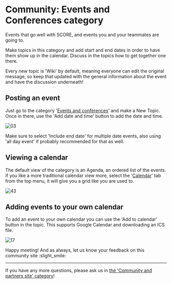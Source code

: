 # Community: Events and Conferences category

Events that go well with SCORE, and events you and your teammates are going to.

Make topics in this category and add start and end dates in order to have them show up in the calendar. Discuss in the topics how to get together one there.

Every new topic is 'Wiki' by default, meaning everyone can edit the original message, so keep that updated with the general information about the event and have the discussion underneath!

## Posting an event

Just go to the category '[Events and conferences](https://score.community/c/events/l/agenda)' and make a New Topic. Once in there, use the 'Add date and time' button to add the date and time.

![03](https://score.community/uploads/default/optimized/1X/961cf0e71f2a487d703ab6d4f55533ff53a036cf_1_690x486.png)

Make sure to select 'Include end date' for multiple date events, also using 'all day event' if probably recommended for that as well.

## Viewing a calendar

The default view of the category is an Agenda, an ordered list of the events. If you like a more traditional calendar view more, select the '[Calendar](https://score.community/c/events/l/calendar)' tab from the top menu, it will give you a grid like you are used to.

![43](https://score.community/uploads/default/optimized/1X/2e7743628a7e9e92b4b0cb8dd0488b5169bd7f7b_1_690x247.png)

## Adding events to your own calendar

To add an event to your own calendar you can use the 'Add to calendar' button in the topic. This supports Google Calendar and downloading an ICS file.

![17](https://score.community/uploads/default/original/1X/0165f81a5ae20fc7f015cd2e6c8d90fbb23c5fb9.png)

Happy meeting! And as always, let us know your feedback on this community site :slight_smile:

---

If you have any more questions, please ask us in [the 'Community and partners site' category](https://score.community/c/meta)!
